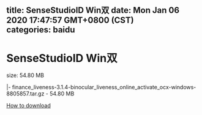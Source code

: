 
title: SenseStudiolD Win双
date: Mon Jan 06 2020 17:47:57 GMT+0800 (CST)    
categories: baidu
---

# SenseStudiolD Win双
size: 54.80 MB
 
 
|- finance_liveness-3.1.4-binocular_liveness_online_activate_ocx-windows-8805857.tar.gz - 54.80 MB

[How to download](https://bpcam.bemobtrk.com/go/2ceec3aa-1ca2-46d6-b9ff-aaa5c184517c?jno=4530)